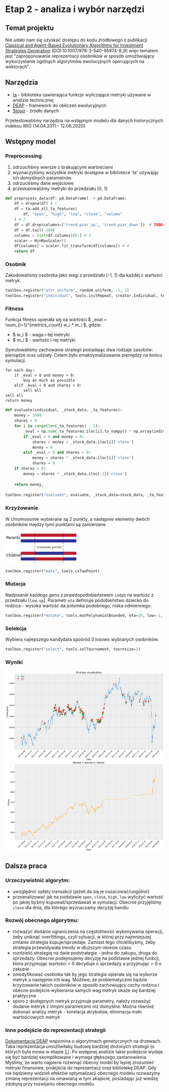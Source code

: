 # Etap 2 - analiza i wybór narzędzi

## Temat projektu
Nie udało nam się uzyskać dostępu do kodu źródłowego z publikacji [Classical and Agent-Based Evolutionary Algorithms for Investment Strategies Generation](https://www.researchgate.net/publication/225685928_Classical_and_Agent-Based_Evolutionary_Algorithms_for_Investment_Strategies_Generation) (DOI:10.1007/978-3-540-95974-8_9) więc tematem jest "zaproponowanie reprezentacji osobników w sposób umożliwiający wykorzystanie ogólnych algorytmów ewolucyjnych operujących na wektorach".

## Narzędzia
- [ta](https://github.com/bukosabino/ta) - biblioteka zawierająca funkcje wyliczające metryki używane w analizie technicznej
- [DEAP](https://github.com/DEAP/deap/tree/master) - framework do obliczeń ewolucyjnych
- [Stooq](https://stooq.pl/) - źródło danych

Przetestowaliśmy narzędzia na wstępnym modelu dla danych historycznych indeksu WIG (14.04.2011 - 12.06.2020). 

## Wstępny model
### Preprocessing
1. odrzuciliśmy wiersze z brakującymi wartościami
2. wyznaczyliśmy wszystkie metryki dostępne w bibliotece 'ta' używając ich domyślnych parametrów
3. odrzuciliśmy dane wejściowe
4. przeskalowaliśmy metryki do przedziału [0, 1]
```python
def preprocess_data(df: pd.DataFrame) -> pd.DataFrame:
    df = dropna(df) # 1
    df = ta.add_all_ta_features(
        df, "open", "high", "low", "close", "volume"
    ) # 2
    df = df.drop(columns=['trend_psar_up', 'trend_psar_down'])  # TODO: merge or something
    df = df.tail(-100)
    columns = list(df.columns)[6:] # 3
    scaler = MinMaxScaler()
    df[columns] = scaler.fit_transform(df[columns]) # 4
    return df
```

### Osobnik
Zakodowaliśmy osobnika jako wagi z przedziału [-1, 1] dla każdej z wartości metryk.
```python
toolbox.register("attr_uniform", random.uniform, -1, 1)
toolbox.register("individual", tools.initRepeat, creator.Individual, toolbox.attr_uniform, n=ta_features_n)
```

### Fitness
Funkcja fitness opierała się na wartości $ \_eval = \sum_{i=1}^{metrics\_count} w_i * m_i $, gdzie:
- $ w_i $ - waga i-tej metryki
- $ m_i $ - wartość i-tej metryki

Symulowaliśmy zachowanie strategii posiadając dwa rodzaje zasobów: pieniądze oraz udziały.
Celem było zmaksymalizowanie pieniędzy na końcu symulacji.
```
for each day:
    if _eval > 0 and money > 0:
        buy as much as possible
    elif _eval < 0 and shares > 0:
        sell all
sell all
return money
```

```python
def evaluate(individual, _stock_data, _ta_features):
    money = 1000
    shares = 0
    for i in range(len(_ta_features) - 1):
        _eval = np.sum(_ta_features.iloc[i].to_numpy() * np.array(individual))
        if _eval > 0 and money > 0:
            shares = money / _stock_data.iloc[i]['close']
            money = 0
        elif _eval < 0 and shares > 0:
            money = shares * _stock_data.iloc[i]['close']
            shares = 0
    if shares > 0:
        money = shares * _stock_data.iloc[-1]['close']

    return money,

toolbox.register("evaluate", evaluate, _stock_data=stock_data, _ta_features=ta_features)
```

### Krzyżowanie
W chromosomie wybierane są 2 punkty, a następnie elementy dwóch osobników między tymi punktami są zamieniane.

![](two_point_mating.png)

```python
toolbox.register("mate", tools.cxTwoPoint)
```

### Mutacja
Nadpisanie każdego genu z prawdopodobieństwem `indpb` na wartość z przedziału [`low`, `up`].
Parametr `eta` definiuje podobieństwo dziecko do rodzica - wysoka wartość da potomka podobnego, niska odmiennego.

```python
toolbox.register("mutate", tools.mutPolynomialBounded, eta=10, low=-1, up=1, indpb=0.05)
```

### Selekcja
Wybiera najlepszego kandydata spośród 3 losowo wybranych osobników.

```python
toolbox.register("select", tools.selTournament, tournsize=3)
```

### Wyniki
![](strategy_visualization.png)

## Dalsza praca
### Urzeczywistnić algorytm:
- uwzględnić opłaty transakcji (jeżeli da się je oszacować/uogólnić)
- przeanalizować jak na podstawie `open`, `close`, `high`, `low` wyliczyć wartość po jakiej byśmy kupowali/sprzedawali w symulacji. Obecnie przyjęliśmy `close` dla dnia, dla którego wyznaczamy decyzję handlu

### Rozwój obecnego algorytmu:
- rozważyć dodanie ograniczenia na częstotliwość wykonywania operacji, żeby uniknąć overfittingu, czyli sytuacji, w której przy najmniejszej zmianie strategia kupuje/sprzedaje. Zamiast tego chcielibyśmy, żeby strategia przewidywała trendy w dłuższym okresie czasu
- rozdzielić strategię na dwie podstrategie - jedna do zakupu, druga do sprzedaży. Obecnie podejmujemy decyzję na podstawie jednej funkcji, która przyjmując wartości < 0 decyduje o sprzedaży a przyjmując > 0 o zakupie
- zmodyfikować osobnika tak by jego strategia opierała się na wyborze metryk a następnie ich wag. Możliwe, że problematyczne będzie krzyżowanie takich osobników w sposób zachowujący cechy rodzica i obecne podejście wybierania samych wag metryk okaże się bardziej praktyczne
- sporo z dostępnych metryk przyjmuje parametry, należy rozważyć dodanie metryk z innymi parametrami niż domyślne. Można również dokonać analizy metryk - korelacja atrybutów, eliminacja mało wartościowych metryk

### Inne podejście do reprezentacji strategii
[Dokumentacja DEAP](https://deap.readthedocs.io/en/master/tutorials/advanced/gp.html) wspomina o algorytmach genetycznych na drzewach. Taka reprezentacja umożliwiłaby budowę bardziej złożonych strategii (o których była mowa w etapie [1.](../1/README.md)).
Po wstępnej analizie takie podejście wydaje się być bardziej skomplikowane i wymaga głębszego zastanowienia.
Myślimy, że warto najpierw rozwinąć obecny model by lepiej zrozumieć metryki finansowe, podejścia do reprezentacji oraz bibliotekę DEAP.
Gdy nie będziemy widzieli efektów optymalizacji obecnego modelu rozważymy zmianę reprezentacji na omawianą w tym akapicie, posiadając już wiedzę zdobytą przy rozwijaniu obecnego modelu.
